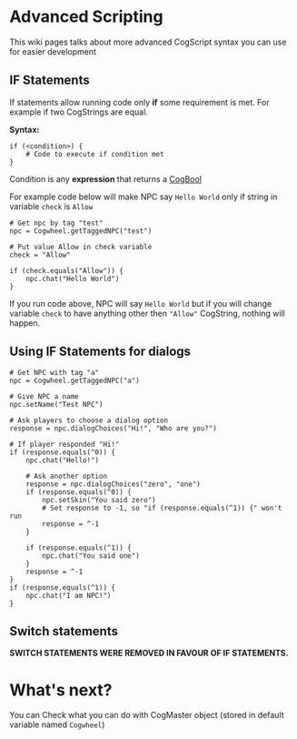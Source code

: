 # Advanced Scripting
This wiki pages talks about more advanced CogScript syntax you can use for easier development

## IF Statements
If statements allow running code only **if** some requirement is met. For example if two CogStrings are equal.

**Syntax:**
```
if (<condition>) {
    # Code to execute if condition met
}
```

Condition is any **expression** that returns a [CogBool](https://storyanvil.github.io/wiki/wiki.html?p=wiki/projects/cogwheel/specs/cogbool.sa.json)

For example code below will make NPC say `Hello World` only if string in variable `check` is `Allow`
```
# Get npc by tag "test"
npc = Cogwheel.getTaggedNPC("test")

# Put value Allow in check variable
check = "Allow"

if (check.equals("Allow")) {
    npc.chat("Hello World")
}
```
If you run code above, NPC will say `Hello World` but if you will change variable `check` to have anything other then `"Allow"` CogString, nothing will happen.

## Using IF Statements for dialogs
```
# Get NPC with tag "a"
npc = Cogwheel.getTaggedNPC("a")

# Give NPC a name
npc.setName("Test NPC")

# Ask players to choose a dialog option
response = npc.dialogChoices("Hi!", "Who are you?")

# If player responded "Hi!"
if (response.equals(^0)) {
    npc.chat("Hello!")

    # Ask another option
    response = npc.dialogChoices("zero", "one")
    if (response.equals(^0)) {
        npc.setSkin("You said zero")
        # Set response to -1, so "if (response.equals(^1)) {" won't run
        response = ^-1
    }

    if (response.equals(^1)) {
        npc.chat("You said one")
    }
    response = ^-1
}
if (response.equals(^1)) {
    npc.chat("I am NPC!")
}
```

## Switch statements
**SWITCH STATEMENTS WERE REMOVED IN FAVOUR OF IF STATEMENTS.**

# What's next?
You can <a onclick="$story.to('/wiki/wiki.html?p=wiki/projects/cogwheel/specs/cogmaster.sa.json')">Check what you can do with CogMaster object (stored in default variable named `Cogwheel`)</a>